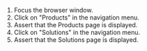 1. Focus the browser window.
2. Click on "Products" in the navigation menu.
3. Assert that the Products page is displayed.
4. Click on "Solutions" in the navigation menu.
5. Assert that the Solutions page is displayed.